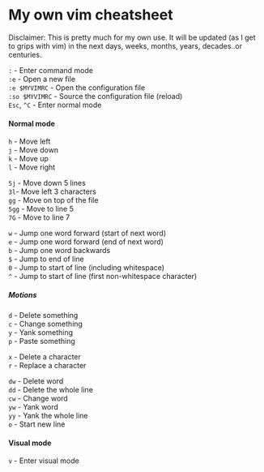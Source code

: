 # My own vim cheatsheet

Disclaimer: This is pretty much for my own use. It will be updated (as I get to grips with vim) in the next days, weeks, months, years, decades..or centuries.

`:` - Enter command mode  
`:e` - Open a new file  
`:e $MYVIMRC` - Open the configuration file  
`:so $MYVIMRC` - Source the configuration file (reload)  
`Esc`, `^C` - Enter normal mode  

#### Normal mode
`h` - Move left  
`j` - Move down  
`k` - Move up  
`l` - Move right  

`5j` - Move down 5 lines  
`3l`- Move left 3 characters  
`gg` - Move on top of the file  
`5gg` - Move to line 5  
`7G` - Move to line 7  

`w` - Jump one word forward (start of next word)  
`e` - Jump one word forward (end of next word)  
`b` - Jump one word backwards  
`$` - Jump to end of line  
`0` - Jump to start of line (including whitespace)  
`^` - Jump to start of line (first non-whitespace character)  

##### Motions
`d` - Delete something  
`c` - Change something  
`y` - Yank something  
`p` - Paste something  

`x` - Delete a character  
`r` - Replace a character  

`dw` - Delete word  
`dd` - Delete the whole line  
`cw` - Change word  
`yw` - Yank word  
`yy` - Yank the whole line  
`o` - Start new line  

#### Visual mode

`v` - Enter visual mode  
